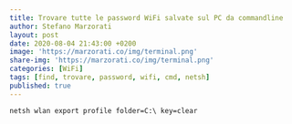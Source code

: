 ```yaml
---
title: Trovare tutte le password WiFi salvate sul PC da commandline
author: Stefano Marzorati
layout: post
date: 2020-08-04 21:43:00 +0200
image: 'https://marzorati.co/img/terminal.png'
share-img: 'https://marzorati.co/img/terminal.png'
categories: [WiFi]
tags: [find, trovare, password, wifi, cmd, netsh]
published: true
---
```

~~~batch
netsh wlan export profile folder=C:\ key=clear
~~~
